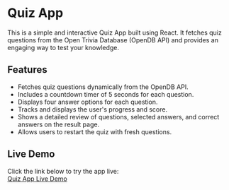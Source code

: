 # Quiz App

This is a simple and interactive Quiz App built using React. It fetches quiz questions from the Open Trivia Database (OpenDB API) and provides an engaging way to test your knowledge.

## Features

- Fetches quiz questions dynamically from the OpenDB API.
- Includes a countdown timer of 5 seconds for each question.
- Displays four answer options for each question.
- Tracks and displays the user's progress and score.
- Shows a detailed review of questions, selected answers, and correct answers on the result page.
- Allows users to restart the quiz with fresh questions.

## Live Demo

Click the link below to try the app live:  
[Quiz App Live Demo](https://sunnykumar-code.github.io/quiz-app/)


